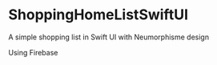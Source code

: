# ShoppingHomeListSwiftUI

A simple shopping list in Swift UI with Neumorphisme design

Using Firebase
